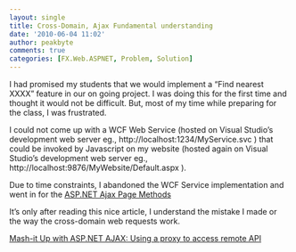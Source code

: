 ```yaml
---
layout: single
title: Cross-Domain, Ajax Fundamental understanding
date: '2010-06-04 11:02'
author: peakbyte
comments: true
categories: [FX.Web.ASPNET, Problem, Solution]
---
```

<p>I had promised my students that we would implement a “Find nearest XXXX” feature in our on going project. I was doing this for the first time and thought it would not be difficult. But, most of my time while preparing for the class, I was frustrated. </p>  <p>I could not come up with a WCF Web Service (hosted on Visual Studio’s development web server eg., http://localhost:1234/MyService.svc ) that could be invoked by Javascript on my website (hosted again on Visual Studio’s development web server eg., http://localhost:9876/MyWebsite/Default.aspx ).</p>  <p>Due to time constraints, I abandoned the WCF Service implementation and went in for the <a href="http://encosia.com/2008/05/29/using-jquery-to-directly-call-aspnet-ajax-page-methods/" target="_blank">ASP.NET Ajax Page Methods</a></p>  <p>It’s only after reading this nice article, I understand the mistake I made or the way the cross-domain web requests work.</p>  <p><a href="http://dotnetslackers.com/columns/ajax/MashitUpwithASPNETAJAX.aspx" target="_blank">Mash-it Up with ASP.NET AJAX: Using a proxy to access remote API</a></p>
